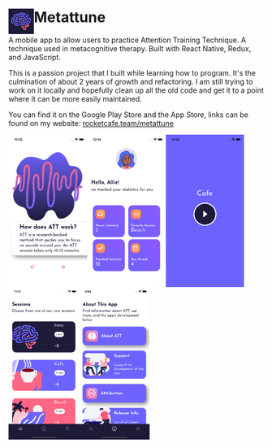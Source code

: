 # Metattune <a href="url"><img src="https://github.com/stephenkridel/Metattune/blob/master/logo.png" align="left" height="50" width="50" ></a>
A mobile app to allow users to practice Attention Training Technique. A technique used in metacognitive therapy. Built with React Native, Redux, and JavaScript.

This is a passion project that I built while learning how to program. It's the culmination of about 2 years of growth and refactoring. I am still trying to work on it locally and hopefully clean up all the old code and get it to a point where it can be more easily maintained.

You can find it on the Google Play Store and the App Store, links can be found on my website: <a href="rocketcafe.team/metattune">rocketcafe.team/metattune</a>

<a href="url"><img src="https://github.com/stephenkridel/Metattune/blob/master/screenshot1.png" align="left" height=300></a>
<a href="url"><img src="https://github.com/stephenkridel/Metattune/blob/master/screenshot2.png" align="left" height=300></a>
<a href="url"><img src="https://github.com/stephenkridel/Metattune/blob/master/screenshot3.png" align="left" height=300></a>
<a href="url"><img src="https://github.com/stephenkridel/Metattune/blob/master/screenshot4.png" align="left" height=300></a>
<a href="url"><img src="https://github.com/stephenkridel/Metattune/blob/master/screenshot5.png" align="left" height=300></a>
